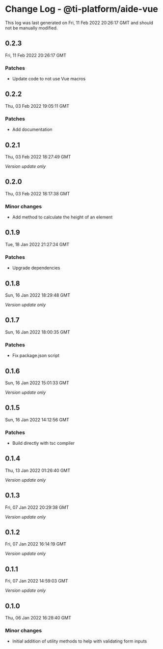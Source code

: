 # Change Log - @ti-platform/aide-vue

This log was last generated on Fri, 11 Feb 2022 20:26:17 GMT and should not be manually modified.

## 0.2.3
Fri, 11 Feb 2022 20:26:17 GMT

### Patches

- Update code to not use Vue macros

## 0.2.2
Thu, 03 Feb 2022 19:05:11 GMT

### Patches

- Add documentation

## 0.2.1
Thu, 03 Feb 2022 18:27:49 GMT

_Version update only_

## 0.2.0
Thu, 03 Feb 2022 18:17:38 GMT

### Minor changes

- Add method to calculate the height of an element

## 0.1.9
Tue, 18 Jan 2022 21:27:24 GMT

### Patches

- Upgrade dependencies

## 0.1.8
Sun, 16 Jan 2022 18:29:48 GMT

_Version update only_

## 0.1.7
Sun, 16 Jan 2022 18:00:35 GMT

### Patches

- Fix package.json script

## 0.1.6
Sun, 16 Jan 2022 15:01:33 GMT

_Version update only_

## 0.1.5
Sun, 16 Jan 2022 14:12:56 GMT

### Patches

- Build directly with tsc compiler

## 0.1.4
Thu, 13 Jan 2022 01:26:40 GMT

_Version update only_

## 0.1.3
Fri, 07 Jan 2022 20:29:38 GMT

_Version update only_

## 0.1.2
Fri, 07 Jan 2022 16:14:19 GMT

_Version update only_

## 0.1.1
Fri, 07 Jan 2022 14:59:03 GMT

_Version update only_

## 0.1.0
Thu, 06 Jan 2022 16:28:40 GMT

### Minor changes

- Initial addition of utility methods to help with validating form inputs

